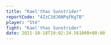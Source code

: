 ```yaml
---
title: "Kael'thas Sunstrider"
reportCode: "4ZzC3dJ6NPqfKgTB"
player: "Sté"
fight: "Kael'thas Sunstrider"
date: 2021-10-18T19:02:24.561000+00:00
---
```

